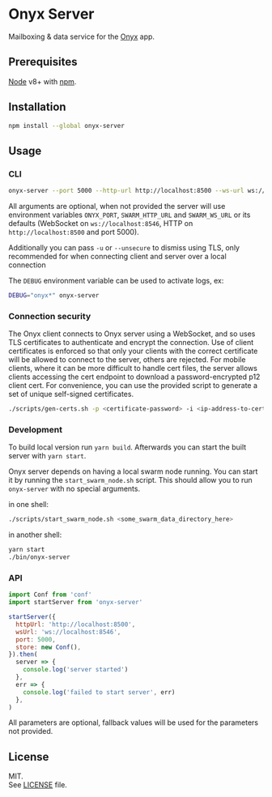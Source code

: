# Onyx Server

Mailboxing & data service for the [Onyx](https://github.com/MainframeHQ/onyx) app.

## Prerequisites

[Node](https://nodejs.org/en/) v8+ with [npm](https://www.npmjs.com/).

## Installation

```sh
npm install --global onyx-server
```

## Usage

### CLI

```sh
onyx-server --port 5000 --http-url http://localhost:8500 --ws-url ws://localhost:8546
```

All arguments are optional, when not provided the server will use environment
variables `ONYX_PORT`, `SWARM_HTTP_URL` and `SWARM_WS_URL` or its defaults
(WebSocket on `ws://localhost:8546`, HTTP on `http://localhost:8500` and port
5000).

Additionally you can pass `-u` or `--unsecure` to dismiss using TLS, only recommended
for when connecting client and server over a local connection

The `DEBUG` environment variable can be used to activate logs, ex:

```sh
DEBUG="onyx*" onyx-server
```

### Connection security

The Onyx client connects to Onyx server using a WebSocket, and so uses TLS certificates to authenticate and encrypt the connection.
Use of client certificates is enforced so that only your clients with the correct certificate will be allowed to connect to the server, others are rejected.
For mobile clients, where it can be more difficult to handle cert files, the server allows clients accessing the cert endpoint to download a password-encrypted p12 client cert.
For convenience, you can use the provided script to generate a set of unique self-signed certificates.

```sh
./scripts/gen-certs.sh -p <certificate-password> -i <ip-address-to-certify> -d <domain-to-certify>
```

### Development

To build local version run `yarn build`. Afterwards you can start the built server
with `yarn start`.

Onyx server depends on having a local swarm node running. You can start it by running
the `start_swarm_node.sh` script. This should allow you to run `onyx-server` with
no special arguments.

in one shell:
```sh
./scripts/start_swarm_node.sh <some_swarm_data_directory_here>
```

in another shell:
```sh
yarn start
./bin/onyx-server
```

### API

```js
import Conf from 'conf'
import startServer from 'onyx-server'

startServer({
  httpUrl: 'http://localhost:8500',
  wsUrl: 'ws://localhost:8546',
  port: 5000,
  store: new Conf(),
}).then(
  server => {
    console.log('server started')
  },
  err => {
    console.log('failed to start server', err)
  },
)
```

All parameters are optional, fallback values will be used for the parameters not
provided.

## License

MIT.\
See [LICENSE](LICENSE) file.

